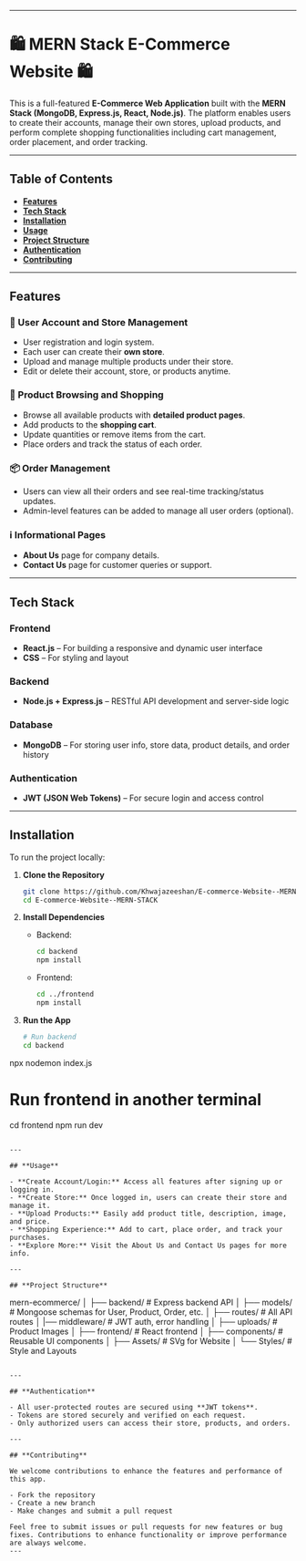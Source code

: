
---

# **🛍️ MERN Stack E-Commerce Website 🛍️**

This is a full-featured **E-Commerce Web Application** built with the **MERN Stack (MongoDB, Express.js, React, Node.js)**. The platform enables users to create their accounts, manage their own stores, upload products, and perform complete shopping functionalities including cart management, order placement, and order tracking.

---

## **Table of Contents**

- [**Features**](#features)
- [**Tech Stack**](#tech-stack)
- [**Installation**](#installation)
- [**Usage**](#usage)
- [**Project Structure**](#project-structure)
- [**Authentication**](#authentication)
- [**Contributing**](#contributing)

---

## **Features**

### **🔐 User Account and Store Management**
- User registration and login system.
- Each user can create their **own store**.
- Upload and manage multiple products under their store.
- Edit or delete their account, store, or products anytime.

### **🛒 Product Browsing and Shopping**
- Browse all available products with **detailed product pages**.
- Add products to the **shopping cart**.
- Update quantities or remove items from the cart.
- Place orders and track the status of each order.

### **📦 Order Management**
- Users can view all their orders and see real-time tracking/status updates.
- Admin-level features can be added to manage all user orders (optional).

### **ℹ️ Informational Pages**
- **About Us** page for company details.
- **Contact Us** page for customer queries or support.

---

## **Tech Stack**

### **Frontend**
- **React.js** – For building a responsive and dynamic user interface
- **CSS** – For styling and layout

### **Backend**
- **Node.js + Express.js** – RESTful API development and server-side logic

### **Database**
- **MongoDB** – For storing user info, store data, product details, and order history

### **Authentication**
- **JWT (JSON Web Tokens)** – For secure login and access control

---

## **Installation**

To run the project locally:

1. **Clone the Repository**
   ```bash
   git clone https://github.com/Khwajazeeshan/E-commerce-Website--MERN-STACK
   cd E-commerce-Website--MERN-STACK
   ```

2. **Install Dependencies**

   - Backend:
     ```bash
     cd backend
     npm install
     ```

   - Frontend:
     ```bash
     cd ../frontend
     npm install
     ```

3. **Run the App**
   ```bash
   # Run backend
   cd backend
  npx nodemon index.js


   # Run frontend in another terminal
   cd frontend
   npm run dev
   ```

---

## **Usage**

- **Create Account/Login:** Access all features after signing up or logging in.
- **Create Store:** Once logged in, users can create their store and manage it.
- **Upload Products:** Easily add product title, description, image, and price.
- **Shopping Experience:** Add to cart, place order, and track your purchases.
- **Explore More:** Visit the About Us and Contact Us pages for more info.

---

## **Project Structure**

```
mern-ecommerce/
│
├── backend/           # Express backend API
│   ├── models/        # Mongoose schemas for User, Product, Order, etc.
│   ├── routes/        # All API routes
│   |── middleware/    # JWT auth, error handling
│   ├── uploads/       # Product Images
│
├── frontend/          # React frontend
│   ├── components/    # Reusable UI components
│   ├── Assets/        # SVg for Website
│   └── Styles/        # Style and Layouts
```

---

## **Authentication**

- All user-protected routes are secured using **JWT tokens**.
- Tokens are stored securely and verified on each request.
- Only authorized users can access their store, products, and orders.

---

## **Contributing**

We welcome contributions to enhance the features and performance of this app.

- Fork the repository
- Create a new branch
- Make changes and submit a pull request

Feel free to submit issues or pull requests for new features or bug fixes. Contributions to enhance functionality or improve performance are always welcome.
---
